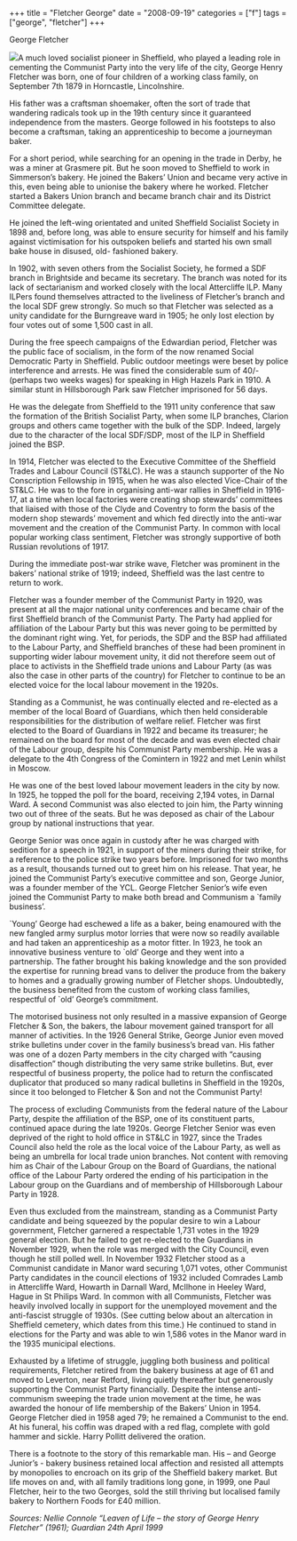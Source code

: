 +++
title = "Fletcher George"
date = "2008-09-19"
categories = ["f"]
tags = ["george", "fletcher"]
+++

George Fletcher

![](http://79.170.40.183/grahamstevenson.me.uk/images/stories/Fletcher%20G%20H%20.jpg)A much loved socialist pioneer in Sheffield, who played a leading role in cementing the Communist Party into the very life of the city, George Henry Fletcher was born, one of four children of a working class family, on September 7th 1879 in Horncastle, Lincolnshire.

His father was a craftsman shoemaker, often the sort of trade that wandering radicals took up in the 19th century since it guaranteed independence from the masters. George followed in his footsteps to also become a craftsman, taking an apprenticeship to become a journeyman baker.

For a short period, while searching for an opening in the trade in Derby, he was a miner at Grasmere pit. But he soon moved to Sheffield to work in Simmerson’s bakery. He joined the Bakers’ Union and became very active in this, even being able to unionise the bakery where he worked. Fletcher started a Bakers Union branch and became branch chair and its District Committee delegate.

He joined the left-wing orientated and united Sheffield Socialist Society in 1898 and, before long, was able to ensure security for himself and his family against victimisation for his outspoken beliefs and started his own small bake house in disused, old- fashioned bakery.

In 1902, with seven others from the Socialist Society, he formed a SDF branch in Brightside and became its secretary. The branch was noted for its lack of sectarianism and worked closely with the local Attercliffe ILP. Many ILPers found themselves attracted to the liveliness of Fletcher’s branch and the local SDF grew strongly. So much so that Fletcher was selected as a unity candidate for the Burngreave ward in 1905; he only lost election by four votes out of some 1,500 cast in all.

During the free speech campaigns of the Edwardian period, Fletcher was the public face of socialism, in the form of the now renamed Social Democratic Party in Sheffield. Public outdoor meetings were beset by police interference and arrests. He was fined the considerable sum of 40/- (perhaps two weeks wages) for speaking in High Hazels Park in 1910. A similar stunt in Hillsborough Park saw Fletcher imprisoned for 56 days.

He was the delegate from Sheffield to the 1911 unity conference that saw the formation of the British Socialist Party, when some ILP branches, Clarion groups and others came together with the bulk of the SDP. Indeed, largely due to the character of the local SDF/SDP, most of the ILP in Sheffield joined the BSP.

In 1914, Fletcher was elected to the Executive Committee of the Sheffield Trades and Labour Council (ST&LC). He was a staunch supporter of the No Conscription Fellowship in 1915, when he was also elected Vice-Chair of the ST&LC. He was to the fore in organising anti-war rallies in Sheffield in 1916-17, at a time when local factories were creating shop stewards’ committees that liaised with those of the Clyde and Coventry to form the basis of the modern shop stewards’ movement and which fed directly into the anti-war movement and the creation of the Communist Party. In common with local popular working class sentiment, Fletcher was strongly supportive of both Russian revolutions of 1917.

During the immediate post-war strike wave, Fletcher was prominent in the bakers’ national strike of 1919; indeed, Sheffield was the last centre to return to work.

Fletcher was a founder member of the Communist Party in 1920, was present at all the major national unity conferences and became chair of the first Sheffield branch of the Communist Party. The Party had applied for affiliation of the Labour Party but this was never going to be permitted by the dominant right wing. Yet, for periods, the SDP and the BSP had affiliated to the Labour Party, and Sheffield branches of these had been prominent in supporting wider labour movement unity, it did not therefore seem out of place to activists in the Sheffield trade unions and Labour Party (as was also the case in other parts of the country) for Fletcher to continue to be an elected voice for the local labour movement in the 1920s.

Standing as a Communist, he was continually elected and re-elected as a member of the local Board of Guardians, which then held considerable responsibilities for the distribution of welfare relief. Fletcher was first elected to the Board of Guardians in 1922 and became its treasurer; he remained on the board for most of the decade and was even elected chair of the Labour group, despite his Communist Party membership. He was a delegate to the 4th Congress of the Comintern in 1922 and met Lenin whilst in Moscow.

He was one of the best loved labour movement leaders in the city by now. In 1925, he topped the poll for the board, receiving 2,194 votes, in Darnal Ward. A second Communist was also elected to join him, the Party winning two out of three of the seats. But he was deposed as chair of the Labour group by national instructions that year.

George Senior was once again in custody after he was charged with sedition for a speech in 1921, in support of the miners during their strike, for a reference to the police strike two years before. Imprisoned for two months as a result, thousands turned out to greet him on his release. That year, he joined the Communist Party’s executive committee and son, George Junior, was a founder member of the YCL. George Fletcher Senior’s wife even joined the Communist Party to make both bread and Communism a \`family business’.

\`Young’ George had eschewed a life as a baker, being enamoured with the new fangled army surplus motor lorries that were now so readily available and had taken an apprenticeship as a motor fitter. In 1923, he took an innovative business venture to \`old’ George and they went into a partnership. The father brought his baking knowledge and the son provided the expertise for running bread vans to deliver the produce from the bakery to homes and a gradually growing number of Fletcher shops. Undoubtedly, the business benefited from the custom of working class families, respectful of \`old’ George’s commitment.

The motorised business not only resulted in a massive expansion of George Fletcher & Son, the bakers, the labour movement gained transport for all manner of activities. In the 1926 General Strike, George Junior even moved strike bulletins under cover in the family business’s bread van. His father was one of a dozen Party members in the city charged with “causing disaffection” though distributing the very same strike bulletins. But, ever respectful of business property, the police had to return the confiscated duplicator that produced so many radical bulletins in Sheffield in the 1920s, since it too belonged to Fletcher & Son and not the Communist Party!

The process of excluding Communists from the federal nature of the Labour Party, despite the affiliation of the BSP, one of its constituent parts, continued apace during the late 1920s. George Fletcher Senior was even deprived of the right to hold office in ST&LC in 1927, since the Trades Council also held the role as the local voice of the Labour Party, as well as being an umbrella for local trade union branches. Not content with removing him as Chair of the Labour Group on the Board of Guardians, the national office of the Labour Party ordered the ending of his participation in the Labour group on the Guardians and of membership of Hillsborough Labour Party in 1928.

Even thus excluded from the mainstream, standing as a Communist Party candidate and being squeezed by the popular desire to win a Labour government, Fletcher garnered a respectable 1,731 votes in the 1929 general election. But he failed to get re-elected to the Guardians in November 1929, when the role was merged with the City Council, even though he still polled well. In November 1932 Fletcher stood as a Communist candidate in Manor ward securing 1,071 votes, other Communist Party candidates in the council elections of 1932 included Comrades Lamb in Attercliffe Ward, Howarth in Darnall Ward, McIlhone in Heeley Ward, Hague in St Philips Ward. In common with all Communists, Fletcher was heavily involved locally in support for the unemployed movement and the anti-fascist struggle of 1930s. (See cutting below about an altercation in Sheffield cemetery, which dates from this time.) He continued to stand in elections for the Party and was able to win 1,586 votes in the Manor ward in the 1935 municipal elections.

Exhausted by a lifetime of struggle, juggling both business and political requirements, Fletcher retired from the bakery business at age of 61 and moved to Leverton, near Retford, living quietly thereafter but generously supporting the Communist Party financially. Despite the intense anti-communism sweeping the trade union movement at the time, he was awarded the honour of life membership of the Bakers’ Union in 1954. George Fletcher died in 1958 aged 79; he remained a Communist to the end. At his funeral, his coffin was draped with a red flag, complete with gold hammer and sickle. Harry Pollitt delivered the oration.

There is a footnote to the story of this remarkable man. His – and George Junior’s - bakery business retained local affection and resisted all attempts by monopolies to encroach on its grip of the Sheffield bakery market. But life moves on and, with all family traditions long gone, in 1999, one Paul Fletcher, heir to the two Georges, sold the still thriving but localised family bakery to Northern Foods for £40 million.

_Sources: Nellie Connole “Leaven of Life – the story of George Henry Fletcher” (1961); Guardian 24th April 1999_
